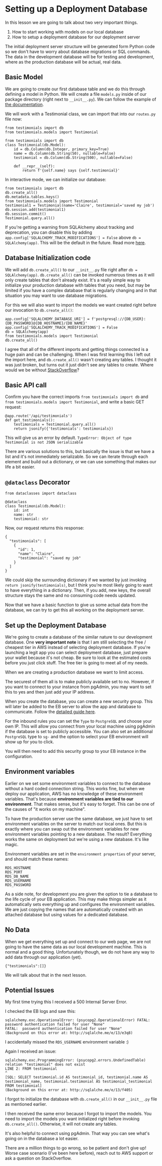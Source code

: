# Setting up a Deployment Database

In this lesson we are going to talk about two very important things.

1. How to start working with models on our local database
1. How to setup a deployment database for our deployment server

The initial deployment server structure will be generated form Python code so we don't have to worry about database migrations or SQL commands. The data in the development database will be for testing and development, where as the production database will be actual, real data.

## Basic Model

We are going to create our first database table and we do this through defining a model in Python. We will create a file ```models.py``` inside of our package directory (right next to ```__init__.py```). We can follow the example of [the documentation](https://flask-sqlalchemy.palletsprojects.com/en/2.x/quickstart/).

We will work with a Testimonial class, we can import that into our ```routes.py``` file now:

```
from testimonials import db
from testimonials.models import Testimonial
```

```python3
from testimonials import db
class Testimonial(db.Model):
    id = db.Column(db.Integer, primary_key=True)
    name = db.Column(db.String(50), nullable=False)
    testimonial = db.Column(db.String(500), nullable=False)

    def __repr__(self):
        return f'{self.name} says {self.testimonial}'
```

In interactive mode, we can initialize our database:
```
from testimonials import db
db.create_all()
db.metadata.tables.keys()
from testimonials.models import Testimonial
testimonial1 = Testimonial(name='Claire', testimonial='saved my job')
db.session.add(testimonial1)
db.session.commit()
Testimonial.query.all()
```

If you're getting a warning from SQLAlchemy about tracking and deprecation, you can disable this by adding ```app.config['SQLALCHEMY_TRACK_MODIFICATIONS'] = False``` above ```db = SQLAlchemy(app)```. This will be the default in the future. Read more [here](https://stackoverflow.com/questions/33738467/how-do-i-know-if-i-can-disable-sqlalchemy-track-modifications).

## Database Initialization code

We will add ```db.create_all()``` to our ```__init__.py``` file right after ```db = SQLAlchemy(app)```. ```db.create_all()``` can be invoked numerous times as it will only create tables that don't already exist. It's a really simple way to initialize your production database with tables that you need, but may be limited if you have a complex database that is regularly changing and in that situation you may want to use database migrations.

For this we will also want to import the models we want created right before our invocation to ```db.create_all()```:

```
app.config['SQLALCHEMY_DATABASE_URI'] = f'postgresql://{DB_USER}:{DB_PASSWORD}@{DB_HOSTNAME}/{DB_NAME}'
app.config['SQLALCHEMY_TRACK_MODIFICATIONS'] = False
db = SQLAlchemy(app)
from testimonials.models import Testimonial
db.create_all()
```

I agree that all of the different imports and getting things connected is a huge pain and can be challenging. When I was first learning this I left out the import here, and ```db.create_all()``` wasn't creating any tables. I thought it was just broken, but turns out it just didn't see any tables to create. Where would we be without [StackOverflow](https://stackoverflow.com/questions/20744277/sqlalchemy-create-all-does-not-create-tables)?

## Basic API call

Confirm you have the correct imports ```from testimonials import db``` and ```from testimonials.models import Testimonial```, and write a basic GET request:

```
@app.route('/api/testimonials')
def get_testimonials():
    testimonials = Testimonial.query.all()
    return jsonify({'testimonials': testimonials})
```

This will give us an error by default. ```TypeError: Object of type Testimonial is not JSON serializable```

There are various solutions to this, but basically the issue is that we have a list and it's not immediately serializable. So we can iterate through each element and build out a dictionary, or we can use something that makes our life a bit easier.

## ```@dataclass``` Decorator

```python3
from dataclasses import dataclass

@dataclass
class Testimonial(db.Model):
    id: int
    name: str
    testimonial: str
```

Now, our request returns this response:
```
{
  "testimonials": [
    {
      "id": 1,
      "name": "Claire",
      "testimonial": "saved my job"
    }
  ]
}
```

We could skip the surrounding dictionary if we wanted by just invoking ```return jsonify(testimonials)```, but I think you're most likely going to want to have everything in a dictionary. Then, if you add, new keys, the overall structure stays the same and no consuming code needs updated.

Now that we have a basic function to give us some actual data from the database, we can try to get this all working on the deployment server.

## Set up the Deployment Database

We're going to create a database of the similar nature to our development database. One **very important note** is that I am still selecting the free / cheapest tier in AWS instead of selecting deployment database. If you're launching a legit app you can select deployment database, just prepare your wallet because it's not cheap. Be sure to look at the estimated costs before you just click stuff. The free tier is going to meet all of my needs.

When we are creating a production database we want to limit access.

The securest of them all is to make publicly available set to no. However, if you want to connect to your instance from pgAdmin, you may want to set this to yes and then just add your IP address.

When you create the database, you can create a new security group. This will later be added to the EB server to allow the app and database to communicate. Follow the [detailed guide here](https://docs.aws.amazon.com/elasticbeanstalk/latest/dg/rds-external-defaultvpc.html).

For the inbound rules you can set the ```Type``` to ```PostgreSQL``` and choose your own IP. This will allow you connect from your local machine using pgAdmin if the database is set to publicly accessible. You can also set an additional ```PostgreSQL``` type to ```sg-``` and the option to select your EB environment will show up for you to click.

You will then need to add this security group to your EB instance in the configuration.

## Environment variables

Earlier on we set some environment variables to connect to the database without a hard coded connection string. This works fine, but when we deploy our application, AWS has no knowledge of these environment variables. That's because **environment variables are tied to our environment**. That makes sense, but it's easy to forget. This can be one of the causes of "it works on my machine".

To have the production server use the same database, we just have to set environment variables on the server to match our local ones. But this is exactly where you can swap out the environment variables for new environment variables pointing to a new database. The result? Everything works the same on deployment but we're using a new database. It's like magic.

Environment variables are set in the ```environment properties``` of your server, and should match these names:

```
RDS_HOSTNAME
RDS_PORT
RDS_DB_NAME
RDS_USERNAME
RDS_PASSWORD
```

As a side note, for development you are given the option to tie a database to the life cycle of your EB application. This may make things simpler as it automatically sets everything up and configures the environment variables. We are just copying the names that are automatically created with an attached database but using values for a dedicated database.

## No Data

When we get everything set up and connect to our web page, we are not going to have the same data as our local development machine. This is normal and a good thing. Unfortunately though, we do not have any way to add data through our application (yet).

```
{"testimonials":[]}
```

We will talk about that in the next lesson.

## Potential Issues

My first time trying this I received a 500 Internal Server Error.

I checked the EB logs and saw this:

```
sqlalchemy.exc.OperationalError: (psycopg2.OperationalError) FATAL:  password authentication failed for user "None"
FATAL:  password authentication failed for user "None"
(Background on this error at: http://sqlalche.me/e/13/e3q8)
```

I accidentally missed the ```RDS_USERNAME``` environment variable :)

Again I received an issue:

```
sqlalchemy.exc.ProgrammingError: (psycopg2.errors.UndefinedTable) relation "testimonial" does not exist
LINE 2: FROM testimonial
^
[SQL: SELECT testimonial.id AS testimonial_id, testimonial.name AS testimonial_name, testimonial.testimonial AS testimonial_testimonial
FROM testimonial]
(Background on this error at: http://sqlalche.me/e/13/f405)
```

I forgot to initialize the database with ```db.create_all()``` in our ```__init__.py``` file as mentioned earlier.

I then received the same error because I forgot to import the models. You need to import the models you want initialized right before invoking ```db.create_all()```. Otherwise, it will not create any tables.

It's also helpful to connect using pgAdmin. That way you can see what's going on in the database a lot easier.

There are a million things to go wrong, so be patient and don't give up! Worse case scenario (I've been here before), reach out to AWS support or ask a question on StackOverflow.

